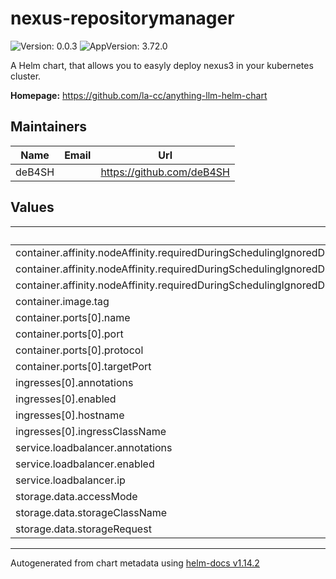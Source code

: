 # nexus-repositorymanager

![Version: 0.0.3](https://img.shields.io/badge/Version-0.0.3-informational?style=flat-square) ![AppVersion: 3.72.0](https://img.shields.io/badge/AppVersion-3.72.0-informational?style=flat-square)

A Helm chart, that allows you to easyly deploy nexus3 in your kubernetes cluster.

**Homepage:** <https://github.com/la-cc/anything-llm-helm-chart>

## Maintainers

| Name | Email | Url |
| ---- | ------ | --- |
| deB4SH |  | <https://github.com/deB4SH> |

## Values

| Key | Type | Default | Description |
|-----|------|---------|-------------|
| container.affinity.nodeAffinity.requiredDuringSchedulingIgnoredDuringExecution.nodeSelectorTerms[0].matchExpressions[0].key | string | `"beta.kubernetes.io/arch"` |  |
| container.affinity.nodeAffinity.requiredDuringSchedulingIgnoredDuringExecution.nodeSelectorTerms[0].matchExpressions[0].operator | string | `"In"` |  |
| container.affinity.nodeAffinity.requiredDuringSchedulingIgnoredDuringExecution.nodeSelectorTerms[0].matchExpressions[0].values[0] | string | `"amd64"` |  |
| container.image.tag | string | `"3.72.0"` |  |
| container.ports[0].name | string | `"http"` |  |
| container.ports[0].port | int | `8081` |  |
| container.ports[0].protocol | string | `"TCP"` |  |
| container.ports[0].targetPort | int | `8081` |  |
| ingresses[0].annotations | object | `{}` |  |
| ingresses[0].enabled | bool | `false` |  |
| ingresses[0].hostname | string | `"nexus.local.lan"` |  |
| ingresses[0].ingressClassName | string | `"nginx"` |  |
| service.loadbalancer.annotations | string | `nil` |  |
| service.loadbalancer.enabled | bool | `false` |  |
| service.loadbalancer.ip | string | `"127.0.0.1"` |  |
| storage.data.accessMode | string | `"ReadWriteOnce"` |  |
| storage.data.storageClassName | string | `""` |  |
| storage.data.storageRequest | int | `250` |  |

----------------------------------------------
Autogenerated from chart metadata using [helm-docs v1.14.2](https://github.com/norwoodj/helm-docs/releases/v1.14.2)
